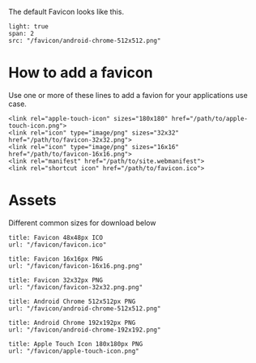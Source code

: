 The default Favicon looks like this.

```image
light: true
span: 2
src: "/favicon/android-chrome-512x512.png"
```


# How to add a favicon

Use one or more of these lines to add a favion for your applications use case.

```
<link rel="apple-touch-icon" sizes="180x180" href="/path/to/apple-touch-icon.png">
<link rel="icon" type="image/png" sizes="32x32" href="/path/to/favicon-32x32.png">
<link rel="icon" type="image/png" sizes="16x16" href="/path/to/favicon-16x16.png">
<link rel="manifest" href="/path/to/site.webmanifest">
<link rel="shortcut icon" href="/path/to/favicon.ico">
```

# Assets

Different common sizes for download below

```download
title: Favicon 48x48px ICO
url: "/favicon/favicon.ico"
```

```download|span-3
title: Favicon 16x16px PNG
url: "/favicon/favicon-16x16.png.png"
```

```download|span-3
title: Favicon 32x32px PNG
url: "/favicon/favicon-32x32.png.png"
```

```download|span-3
title: Android Chrome 512x512px PNG
url: "/favicon/android-chrome-512x512.png"
```

```download|span-3
title: Android Chrome 192x192px PNG
url: "/favicon/android-chrome-192x192.png"
```

```download
title: Apple Touch Icon 180x180px PNG
url: "/favicon/apple-touch-icon.png"
```
